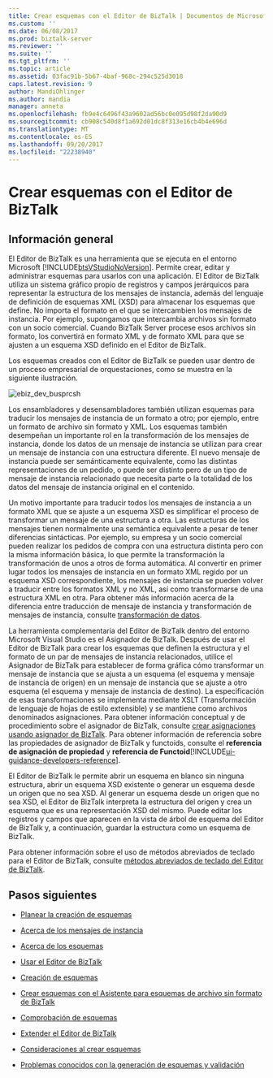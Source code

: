 ```yaml
---
title: Crear esquemas con el Editor de BizTalk | Documentos de Microsoft
ms.custom: ''
ms.date: 06/08/2017
ms.prod: biztalk-server
ms.reviewer: ''
ms.suite: ''
ms.tgt_pltfrm: ''
ms.topic: article
ms.assetid: 03fac91b-5b67-4baf-968c-294c525d3018
caps.latest.revision: 9
author: MandiOhlinger
ms.author: mandia
manager: anneta
ms.openlocfilehash: fb9e4c6496f43a9602ad56bc0e095d98f2da90d9
ms.sourcegitcommit: cb908c540d8f1a692d01dc8f313e16cb4b4e696d
ms.translationtype: MT
ms.contentlocale: es-ES
ms.lasthandoff: 09/20/2017
ms.locfileid: "22238940"
---
```

# <a name="create-schemas-using-biztalk-editor"></a>Crear esquemas con el Editor de BizTalk

## <a name="overview"></a>Información general
El Editor de BizTalk es una herramienta que se ejecuta en el entorno Microsoft [!INCLUDE[btsVStudioNoVersion](../includes/btsvstudionoversion-md.md)]. Permite crear, editar y administrar esquemas para usarlos con una aplicación. El Editor de BizTalk utiliza un sistema gráfico propio de registros y campos jerárquicos para representar la estructura de los mensajes de instancia, además del lenguaje de definición de esquemas XML (XSD) para almacenar los esquemas que define. No importa el formato en el que se intercambien los mensajes de instancia. Por ejemplo, supongamos que intercambia archivos sin formato con un socio comercial. Cuando BizTalk Server procese esos archivos sin formato, los convertirá en formato XML y de formato XML para que se ajusten a un esquema XSD definido en el Editor de BizTalk.  
  
 Los esquemas creados con el Editor de BizTalk se pueden usar dentro de un proceso empresarial de orquestaciones, como se muestra en la siguiente ilustración.  
  
 ![](../core/media/ebiz-dev-busprcsh.gif "ebiz_dev_busprcsh")  
  
 Los ensambladores y desensambladores también utilizan esquemas para traducir los mensajes de instancia de un formato a otro; por ejemplo, entre un formato de archivo sin formato y XML. Los esquemas también desempeñan un importante rol en la transformación de los mensajes de instancia, donde los datos de un mensaje de instancia se utilizan para crear un mensaje de instancia con una estructura diferente. El nuevo mensaje de instancia puede ser semánticamente equivalente, como las distintas representaciones de un pedido, o puede ser distinto pero de un tipo de mensaje de instancia relacionado que necesita parte o la totalidad de los datos del mensaje de instancia original en el contenido.  
  
 Un motivo importante para traducir todos los mensajes de instancia a un formato XML que se ajuste a un esquema XSD es simplificar el proceso de transformar un mensaje de una estructura a otra. Las estructuras de los mensajes tienen normalmente una semántica equivalente a pesar de tener diferencias sintácticas. Por ejemplo, su empresa y un socio comercial pueden realizar los pedidos de compra con una estructura distinta pero con la misma información básica, lo que permite la transformación la transformación de unos a otros de forma automática. Al convertir en primer lugar todos los mensajes de instancia en un formato XML regido por un esquema XSD correspondiente, los mensajes de instancia se pueden volver a traducir entre los formatos XML y no XML, así como transformarse de una estructura XML en otra. Para obtener más información acerca de la diferencia entre traducción de mensaje de instancia y transformación de mensajes de instancia, consulte [transformación de datos](../core/data-transformation.md).  
  
 La herramienta complementaria del Editor de BizTalk dentro del entorno Microsoft Visual Studio es el Asignador de BizTalk. Después de usar el Editor de BizTalk para crear los esquemas que definen la estructura y el formato de un par de mensajes de instancia relacionados, utilice el Asignador de BizTalk para establecer de forma gráfica cómo transformar un mensaje de instancia que se ajusta a un esquema (el esquema y mensaje de instancia de origen) en un mensaje de instancia que se ajuste a otro esquema (el esquema y mensaje de instancia de destino). La especificación de esas transformaciones se implementa mediante XSLT (Transformación de lenguaje de hojas de estilo extensible) y se mantiene como archivos denominados asignaciones. Para obtener información conceptual y de procedimiento sobre el asignador de BizTalk, consulte [crear asignaciones usando asignador de BizTalk](../core/creating-maps-using-biztalk-mapper.md). Para obtener información de referencia sobre las propiedades de asignador de BizTalk y functoids, consulte el **referencia de asignación de propiedad** y **referencia de Functoid**[!INCLUDE[ui-guidance-developers-reference](../includes/ui-guidance-developers-reference.md)].  
  
 El Editor de BizTalk le permite abrir un esquema en blanco sin ninguna estructura, abrir un esquema XSD existente o generar un esquema desde un origen que no sea XSD. Al generar un esquema desde un origen que no sea XSD, el Editor de BizTalk interpreta la estructura del origen y crea un esquema que es una representación XSD del mismo. Puede editar los registros y campos que aparecen en la vista de árbol de esquema del Editor de BizTalk y, a continuación, guardar la estructura como un esquema de BizTalk.  
  
 Para obtener información sobre el uso de métodos abreviados de teclado para el Editor de BizTalk, consulte [métodos abreviados de teclado del Editor de BizTalk](../core/biztalk-editor-keyboard-shortcuts.md).  
  
## <a name="next-steps"></a>Pasos siguientes
  
-   [Planear la creación de esquemas](../core/planning-for-schema-creation.md)  
  
-   [Acerca de los mensajes de instancia](../core/about-instance-messages.md)  
  
-   [Acerca de los esquemas](../core/about-schemas.md)  
  
-   [Usar el Editor de BizTalk](../core/using-biztalk-editor.md)  
  
-   [Creación de esquemas](../core/creating-schemas.md)  
  
-   [Crear esquemas con el Asistente para esquemas de archivo sin formato de BizTalk](../core/creating-schemas-using-biztalk-flat-file-schema-wizard.md)  
  
-   [Comprobación de esquemas](../core/testing-schemas.md)  
  
-   [Extender el Editor de BizTalk](../core/extending-biztalk-editor.md)  
  
-   [Consideraciones al crear esquemas](../core/considerations-when-creating-schemas.md)  
  
-   [Problemas conocidos con la generación de esquemas y validación](../core/known-issues-with-schema-generation-and-validation.md)
